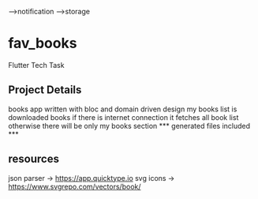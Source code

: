 
-->notification
-->storage

# fav_books

Flutter Tech Task

## Project Details

books app written with bloc and domain driven design
my books list is downloaded books if there is internet connection it fetches all book list otherwise there will be only my books section
*** generated files included ***

## resources

json parser -> https://app.quicktype.io
svg icons -> https://www.svgrepo.com/vectors/book/



